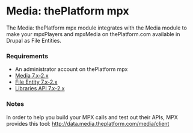Media: thePlatform mpx
======================

The Media: thePlatform mpx module integrates with the Media module to make your mpxPlayers and mpxMedia on thePlatform.com available in Drupal as File Entities.

### Requirements

* An administrator account on thePlatform mpx
* [Media 7.x-2.x](https://www.drupal.org/project/media)
* [File Entity 7.x-2.x](https://www.drupal.org/project/file_entity)
* [Libraries API 7.x-2.x](https://www.drupal.org/project/libraries)

### Notes

In order to help you build your MPX calls and test out their APIs, MPX provides this tool: http://data.media.theplatform.com/media/client
